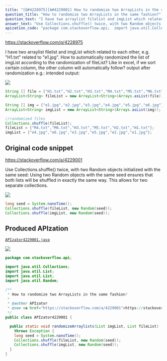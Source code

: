 ```yaml
---
title: "[Q#4228975][A#4229001] How to randomize two ArrayLists in the same fashion?"
question_title: "How to randomize two ArrayLists in the same fashion?"
question_text: "I have two arraylist filelist and imgList which related to each other, e.g. \"H1.txt\" related to \"e1.jpg\". How to automatically randomized the list of imgList according to the randomization of fileList? Like in excel, if we sort certain column, the other column will automatically follow? output after randomization e.g.: intended output:"
answer_text: "Use Collections.shuffle() twice, with two Random objects initialized with the same seed: Using two Random objects with the same seed ensures that both lists will be shuffled in exactly the same way.  This allows for two separate collections."
apization_code: "package com.stackoverflow.api;  import java.util.Collections; import java.util.List; import java.util.List; import java.util.Random;  /**  * How to randomize two ArrayLists in the same fashion?  *  * @author APIzator  * @see <a href=\"https://stackoverflow.com/a/4229001\">https://stackoverflow.com/a/4229001</a>  */ public class APIzator4229001 {    public static void randomizeArraylists(List imgList, List fileList)     throws Exception {     long seed = System.nanoTime();     Collections.shuffle(fileList, new Random(seed));     Collections.shuffle(imgList, new Random(seed));   } }"
---
```


https://stackoverflow.com/q/4228975

I have two arraylist filelist and imgList which related to each other, e.g. &quot;H1.txt&quot; related to &quot;e1.jpg&quot;. How to automatically randomized the list of imgList according to the randomization of fileList? Like in excel, if we sort certain column, the other column will automatically follow?
output after randomization e.g.:
intended output:


<div class="code-logo"><img src="/stackoverflow.png" /></div>

```java
String [] file = {"H1.txt","H2.txt","H3.txt","M4.txt","M5.txt","M6.txt"};
ArrayList<String> fileList = new ArrayList<String>(Arrays.asList(file));

String [] img = {"e1.jpg","e2.jpg","e3.jpg","e4.jpg","e5.jpg","e6.jpg"};
ArrayList<String> imgList = new ArrayList<String>(Arrays.asList(img));

//randomized files
Collections.shuffle(fileList);
fileList = {"M4.txt","M6.txt","H3.txt","M5.txt","H2.txt","H1.txt"};
imgList = {"e4.jpg","e6.jpg","e3.jpg","e5.jpg","e2.jpg","e1.jpg"};
```


## Original code snippet

https://stackoverflow.com/a/4229001

Use Collections.shuffle() twice, with two Random objects initialized with the same seed:
Using two Random objects with the same seed ensures that both lists will be shuffled in exactly the same way.  This allows for two separate collections.

<div class="code-logo"><img src="/stackoverflow.png" /></div>

```java
long seed = System.nanoTime();
Collections.shuffle(fileList, new Random(seed));
Collections.shuffle(imgList, new Random(seed));
```

## Produced APIzation

[`APIzator4229001.java`](https://github.com/pasqualesalza/apization/raw/main/data/search/APIzator4229001.java)

<div class="code-logo"><img src="/apizator.png" /></div>

```java
package com.stackoverflow.api;

import java.util.Collections;
import java.util.List;
import java.util.List;
import java.util.Random;

/**
 * How to randomize two ArrayLists in the same fashion?
 *
 * @author APIzator
 * @see <a href="https://stackoverflow.com/a/4229001">https://stackoverflow.com/a/4229001</a>
 */
public class APIzator4229001 {

  public static void randomizeArraylists(List imgList, List fileList)
    throws Exception {
    long seed = System.nanoTime();
    Collections.shuffle(fileList, new Random(seed));
    Collections.shuffle(imgList, new Random(seed));
  }
}

```